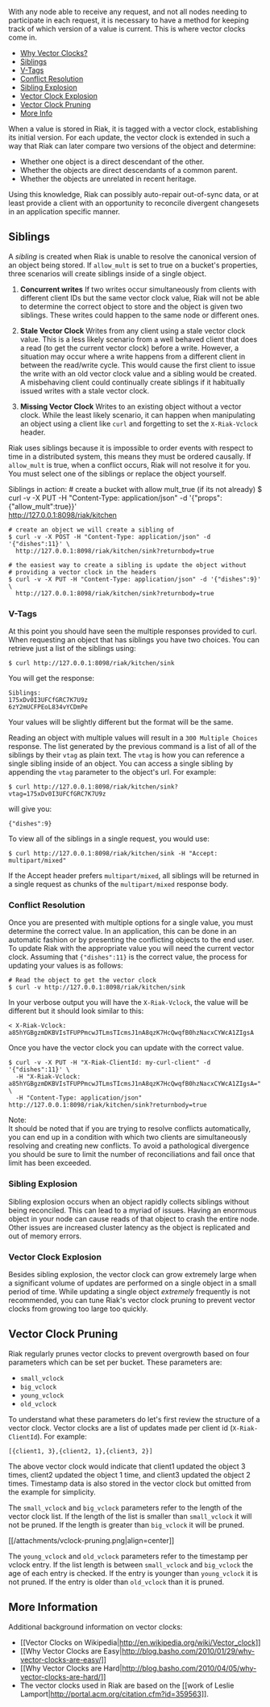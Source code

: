 With any node able to receive any request, and not all nodes needing to
participate in each request, it is necessary to have a method for
keeping track of which version of a value is current. This is where
vector clocks come in. 

* <a href="#why">Why Vector Clocks?</a>
* <a href="#siblings">Siblings</a>
* <a href="#vtags">V-Tags</a>
* <a href="#resolution">Conflict Resolution</a>
* <a href="#sibling-explosion">Sibling Explosion</a>
* <a href="#vc-explosion">Vector Clock Explosion</a>
* <a href="#pruning">Vector Clock Pruning</a>
* <a href="#more">More Info</a>

<a name="why"></a>
When a value is stored in Riak, it is tagged with a vector clock,
establishing its initial version. For each update, the vector clock is
extended in such a way that Riak can later compare two versions of the
object and determine:

 * Whether one object is a direct descendant of the other.
 * Whether the objects are direct descendants of a common parent.
 * Whether the objects are unrelated in recent heritage.

Using this knowledge, Riak can possibly auto-repair out-of-sync data,
or at least provide a client with an opportunity to reconcile
divergent changesets in an application specific manner.

## <a name="siblings"></a> Siblings 

A _sibling_ is created when Riak is unable to resolve the canonical version of
an object being stored.  If `allow_mult` is set to true on a bucket's
properties, three scenarios will create siblings inside of a single object.

1. **Concurrent writes** If two writes occur simultaneously from clients with
different client IDs but the same vector clock value, Riak will not be able to
determine the correct object to store and the object is given two siblings.
These writes could happen to the same node or different ones.

2. **Stale Vector Clock** Writes from any client using a stale vector clock
value.  This is a less likely scenario from a well behaved client that does a
read (to get the current vector clock) before a write.  However, a situation
may occur where a write happens from a different client in between the
read/write cycle.  This would cause the first client to issue the write with
an old vector clock value and a sibling would be created.  A misbehaving
client could continually create siblings if it habitually issued writes with a
stale vector clock.

3. **Missing Vector Clock** Writes to an existing object without a vector
clock.  While the least likely scenario, it can happen when manipulating an
object using a client like `curl` and forgetting to set the `X-Riak-Vclock`
header.

Riak uses siblings because it is impossible to order events with respect to
time in a distributed system, this means they must be ordered causally.  If
`allow_mult` is true, when a conflict occurs, Riak will not resolve it for
you.  You must select one of the siblings or replace the object yourself.

Siblings in action:
    # create a bucket with allow mult_true (if its not already)
    $ curl -v -X PUT -H "Content-Type: application/json" -d '{"props":{"allow_mult":true}}' \
      http://127.0.0.1:8098/riak/kitchen

    # create an object we will create a sibling of
    $ curl -v -X POST -H "Content-Type: application/json" -d '{"dishes":11}' \
      http://127.0.0.1:8098/riak/kitchen/sink?returnbody=true

    # the easiest way to create a sibling is update the object without
    # providing a vector clock in the headers
    $ curl -v -X PUT -H "Content-Type: application/json" -d '{"dishes":9}' \
      http://127.0.0.1:8098/riak/kitchen/sink?returnbody=true


### <a name="vtags"></a>V-Tags

At this point you should have seen the multiple responses provided to curl.
When requesting an object that has siblings you have two choices.  You can
retrieve just a list of the siblings using:

    $ curl http://127.0.0.1:8098/riak/kitchen/sink

You will get the response:
    
    Siblings:
    175xDv0I3UFCfGRC7K7U9z
    6zY2mUCFPEoL834vYCDmPe

Your values will be slightly different but the format will be the same.

Reading an object with multiple values will result in a `300 Multiple Choices`
response.  The list generated by the previous command is a list of all of the
siblings by their `vtag` as plain text.  The `vtag` is how you can reference a
single sibling inside of an object.  You can access a single sibling by
appending the `vtag` parameter to the object's url.  For example: 

    $ curl http://127.0.0.1:8098/riak/kitchen/sink?vtag=175xDv0I3UFCfGRC7K7U9z

will give you:

    {"dishes":9} 

To view all of the siblings in a single request, you would use:

    $ curl http://127.0.0.1:8098/riak/kitchen/sink -H "Accept: multipart/mixed"

If the Accept header prefers `multipart/mixed`, all siblings will be returned
in a single request as chunks of the `multipart/mixed` response body.


### <a name="resolution"></a>Conflict Resolution

Once you are presented with multiple options for a single value, you must
determine the correct value.  In an application, this can be done in an
automatic fashion or by presenting the conflicting objects to the end user.
To update Riak with the appropriate value you will need the current vector
clock.  Assuming that `{"dishes":11}` is the correct value, the process for
updating your values is as follows:

    # Read the object to get the vector clock
    $ curl -v http://127.0.0.1:8098/riak/kitchen/sink

In your verbose output you will have the `X-Riak-Vclock`, the value will be
different but it should look similar to this:

    < X-Riak-Vclock: a85hYGBgzmDKBVIsTFUPPmcwJTLmsTIcmsJ1nA8qzK7HcQwqfB0hzNacxCYWcA1ZIgsA

Once you have the vector clock you can update with the correct value.

    $ curl -v -X PUT -H "X-Riak-ClientId: my-curl-client" -d '{"dishes":11}' \
      -H "X-Riak-Vclock: a85hYGBgzmDKBVIsTFUPPmcwJTLmsTIcmsJ1nA8qzK7HcQwqfB0hzNacxCYWcA1ZIgsA=" \
      -H "Content-Type: application/json" http://127.0.0.1:8098/riak/kitchen/sink?returnbody=true

<div class="note"><div class="title">Note:</div>
  It should be noted that if you are trying to resolve conflicts automatically,
  you can end up in a condition with which two clients are simultaneously
  resolving and creating new conflicts.  To avoid a pathological divergence you
  should be sure to limit the number of reconciliations and fail once that limit
  has been exceeded.
</div></div>
      

### <a name="sibling-explosion"></a>Sibling Explosion
Sibling explosion occurs when an object rapidly collects siblings without
being reconciled.  This can lead to a myriad of issues.  Having an enormous
object in your node can cause reads of that object to crash the entire node.
Other issues are increased cluster latency as the object is replicated and out
of memory errors.


### <a name="vc-explosion"></a>Vector Clock Explosion
Besides sibling explosion, the vector clock can grow extremely large when a
significant volume of updates are performed on a single object in a small
period of time.  While updating a single object _extremely_ frequently is not
recommended, you can tune Riak's vector clock pruning to prevent vector clocks
from growing too large too quickly.

## <a name="pruning"></a>Vector Clock Pruning

Riak regularly prunes vector clocks to prevent overgrowth based on four
parameters which can be set per bucket. These parameters are:

 * `small_vclock`
 * `big_vclock`
 * `young_vclock`
 * `old_vclock`

To understand what these parameters do let's first review the
structure of a vector clock. Vector clocks are a list of updates made
per client id (`X-Riak-ClientId`). For example:

    [{client1, 3},{client2, 1},{client3, 2}]

The above vector clock would indicate that client1 updated the object
3 times, client2 updated the object 1 time, and client3 updated the
object 2 times. Timestamp data is also stored in the vector clock but
omitted from the example for simplicity.

The `small_vclock` and `big_vclock` parameters refer to the length of
the vector clock list. If the length of the list is smaller than
`small_vclock` it will not be pruned. If the length is greater than
`big_vclock` it will be pruned.

[[/attachments/vclock-pruning.png|align=center]]

The `young_vclock` and `old_vclock` parameters refer to the timestamp
per vclock entry. If the list length is between `small_vclock` and
`big_vclock` the age of each entry is checked. If the entry is younger
than `young_vclock` it is not pruned. If the entry is older than
`old_vclock` than it is pruned.

## <a name="more"></a> More Information

Additional background information on vector clocks:

* [[Vector Clocks on Wikipedia|http://en.wikipedia.org/wiki/Vector_clock]]
* [[Why Vector Clocks are Easy|http://blog.basho.com/2010/01/29/why-vector-clocks-are-easy/]]
* [[Why Vector Clocks are Hard|http://blog.basho.com/2010/04/05/why-vector-clocks-are-hard/]]
* The vector clocks used in Riak are based on the [[work of Leslie Lamport|http://portal.acm.org/citation.cfm?id=359563]].
